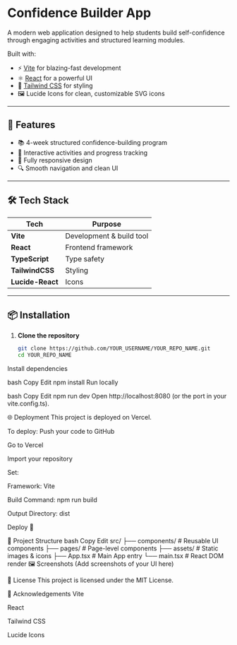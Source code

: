 # Confidence Builder App

A modern web application designed to help students build self-confidence through engaging activities and structured learning modules.

Built with:
- ⚡ [Vite](https://vitejs.dev/) for blazing-fast development
- ⚛️ [React](https://react.dev/) for a powerful UI
- 🎨 [Tailwind CSS](https://tailwindcss.com/) for styling
- 🖼️ Lucide Icons for clean, customizable SVG icons

---

## 🚀 Features

- 📚 4-week structured confidence-building program
- 🎯 Interactive activities and progress tracking
- 📱 Fully responsive design
- 🔍 Smooth navigation and clean UI

---

## 🛠️ Tech Stack

| Tech            | Purpose                     |
|-----------------|-----------------------------|
| **Vite**        | Development & build tool    |
| **React**       | Frontend framework          |
| **TypeScript**  | Type safety                 |
| **TailwindCSS** | Styling                     |
| **Lucide-React**| Icons                       |

---

## 📦 Installation

1. **Clone the repository**
   ```bash
   git clone https://github.com/YOUR_USERNAME/YOUR_REPO_NAME.git
   cd YOUR_REPO_NAME
Install dependencies

bash
Copy
Edit
npm install
Run locally

bash
Copy
Edit
npm run dev
Open http://localhost:8080 (or the port in your vite.config.ts).

🌐 Deployment
This project is deployed on Vercel.

To deploy:
Push your code to GitHub

Go to Vercel

Import your repository

Set:

Framework: Vite

Build Command: npm run build

Output Directory: dist

Deploy 🚀

📂 Project Structure
bash
Copy
Edit
src/
  ├── components/     # Reusable UI components
  ├── pages/          # Page-level components
  ├── assets/         # Static images & icons
  ├── App.tsx         # Main App entry
  └── main.tsx        # React DOM render
🖼️ Screenshots
(Add screenshots of your UI here)

📜 License
This project is licensed under the MIT License.

🙌 Acknowledgements
Vite

React

Tailwind CSS

Lucide Icons
